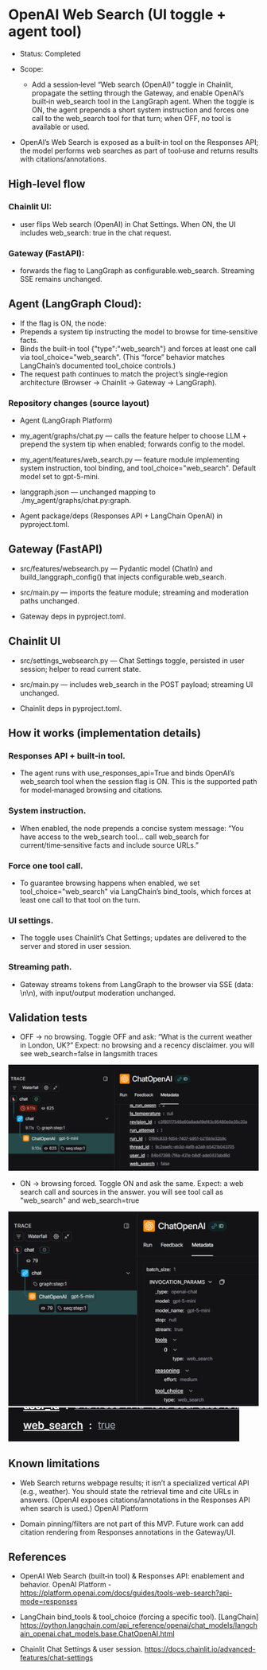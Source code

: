 # OpenAI Web Search (UI toggle + agent tool)

- Status: Completed
- Scope:
    - Add a session‑level “Web search (OpenAI)” toggle in Chainlit, propagate the setting through the Gateway, and enable OpenAI’s built‑in web_search tool in the LangGraph agent. When the toggle is ON, the agent prepends a short system instruction and forces one call to the web_search tool for that turn; when OFF, no tool is available or used.

- OpenAI’s Web Search is exposed as a built‑in tool on the Responses API; the model performs web searches as part of tool‑use and returns results with citations/annotations.


## High‑level flow

### Chainlit UI:
- user flips Web search (OpenAI) in Chat Settings. When ON, the UI includes web_search: true in the chat request. 

### Gateway (FastAPI):
- forwards the flag to LangGraph as configurable.web_search. Streaming SSE remains unchanged.

## Agent (LangGraph Cloud):
- If the flag is ON, the node:
- Prepends a system tip instructing the model to browse for time‑sensitive facts.
- Binds the built‑in tool {"type":"web_search"} and forces at least one call via tool_choice="web_search". (This “force” behavior matches LangChain’s documented tool_choice controls.) 
- The request path continues to match the project’s single‑region architecture (Browser → Chainlit → Gateway → LangGraph).

### Repository changes (source layout)

- Agent (LangGraph Platform)

- my_agent/graphs/chat.py — calls the feature helper to choose LLM + prepend the system tip when enabled; forwards config to the model.

- my_agent/features/web_search.py — feature module implementing system instruction, tool binding, and tool_choice="web_search". Default model set to gpt-5-mini.

- langgraph.json — unchanged mapping to ./my_agent/graphs/chat.py:graph.

- Agent package/deps (Responses API + LangChain OpenAI) in pyproject.toml.


## Gateway (FastAPI)

- src/features/websearch.py — Pydantic model (ChatIn) and build_langgraph_config() that injects configurable.web_search.

- src/main.py — imports the feature module; streaming and moderation paths unchanged.

- Gateway deps in pyproject.toml.

## Chainlit UI

- src/settings_websearch.py — Chat Settings toggle, persisted in user session; helper to read current state.

- src/main.py — includes web_search in the POST payload; streaming UI unchanged.

- Chainlit deps in pyproject.toml.



## How it works (implementation details)

### Responses API + built‑in tool.
-   The agent runs with use_responses_api=True and binds OpenAI’s web_search tool when the session flag is ON. This is the supported path for model‑managed browsing and citations. 


### System instruction.
-  When enabled, the node prepends a concise system message: “You have access to the web_search tool… call web_search for current/time‑sensitive facts and include source URLs.”

### Force one tool call.
-  To guarantee browsing happens when enabled, we set tool_choice="web_search" via LangChain’s bind_tools, which forces at least one call to that tool on the turn. 


### UI settings.
- The toggle uses Chainlit’s Chat Settings; updates are delivered to the server and stored in user session. 


### Streaming path.
-  Gateway streams tokens from LangGraph to the browser via SSE (data: <chunk>\n\n), with input/output moderation unchanged.

## Validation tests

- OFF → no browsing. Toggle OFF and ask: “What is the current weather in London, UK?” Expect: no browsing and a recency disclaimer. you will see web_search=false in langsmith traces 

![alt text](image.png)

- ON → browsing forced. Toggle ON and ask the same. Expect: a web search call and sources in the answer. you will see tool call as "web_search" and web_search=true

![alt text](image-1.png)
![alt text](image-2.png)



## Known limitations

- Web Search returns webpage results; it isn’t a specialized vertical API (e.g., weather). You should state the retrieval time and cite URLs in answers. (OpenAI exposes citations/annotations in the Responses API when search is used.) 
OpenAI Platform

- Domain pinning/filters are not part of this MVP. Future work can add citation rendering from Responses annotations in the Gateway/UI.


## References

- OpenAI Web Search (built‑in tool) & Responses API: enablement and behavior. 
OpenAI Platform - https://platform.openai.com/docs/guides/tools-web-search?api-mode=responses 


- LangChain bind_tools & tool_choice (forcing a specific tool). 
[LangChain] https://python.langchain.com/api_reference/openai/chat_models/langchain_openai.chat_models.base.ChatOpenAI.html 


- Chainlit Chat Settings & user session. 
https://docs.chainlit.io/advanced-features/chat-settings 

